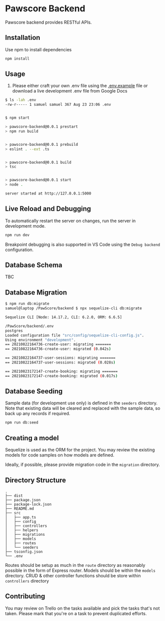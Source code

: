 # Pawscore Backend

Pawscore backend provides RESTful APIs.

## Installation

Use npm to install dependencies

```bash
npm install
```

## Usage

1. Please either craft your own .env file using the [.env.example](.env.example) file or download a live development .env file from Google Docs

```bash
$ ls -lah .env
-rw-r----- 1 samuel samuel 367 Aug 23 23:06 .env


$ npm start

> pawscore-backend@0.0.1 prestart
> npm run build


> pawscore-backend@0.0.1 prebuild
> eslint . --ext .ts


> pawscore-backend@0.0.1 build
> tsc


> pawscore-backend@0.0.1 start
> node .

server started at http://127.0.0.1:5000
```

## Live Reload and Debugging

To automatically restart the server on changes, run the server in development mode.

```bash
npm run dev
```

Breakpoint debugging is also supported in VS Code using the `Debug backend` configuration.

## Database Schema

TBC

## Database Migration

```bash
$ npm run db:migrate
samuel@laptop /PawScore/backend $ npx sequelize-cli db:migrate

Sequelize CLI [Node: 14.17.2, CLI: 6.2.0, ORM: 6.6.5]

/PawScore/backend/.env
postgres
Loaded configuration file "src/config/sequelize-cli-config.js".
Using environment "development".
== 20210822164736-create-user: migrating =======
== 20210822164736-create-user: migrated (0.042s)

== 20210822164737-user-sessions: migrating =======
== 20210822164737-user-sessions: migrated (0.028s)

== 20210823172147-create-booking: migrating =======
== 20210823172147-create-booking: migrated (0.017s)
```

## Database Seeding

Sample data (for development use only) is defined in the `seeders` directory. Note that existing data will be cleared and replaced with the sample data, so back up any records if required.

```bash
npm run db:seed
```

## Creating a model

Sequelize is used as the ORM for the project. You may review the existing models for code samples on how models are defined.

Ideally, if possible, please provide migration code in the `migration` directory.

## Directory Structure

```
.
├── dist
├── package.json
├── package-lock.json
├── README.md
├── src
│   ├── app.ts
│   ├── config
│   ├── controllers
│   ├── helpers
│   ├── migrations
│   ├── models
│   ├── routes
│   └── seeders
├── tsconfig.json
└── .env
```

Routes should be setup as much in the `route` directory as reasonably possible in the form of Express router.
Models should be within the `models` directory.
CRUD & other controller functions should be store within `controllers` directory

## Contributing

You may review on Trello on the tasks available and pick the tasks that's not taken. Please mark that you're on a task to prevent duplicated efforts.
